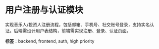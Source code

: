 # 用户注册与认证模块
实现音乐人/投资人注册流程，包括邮箱、手机号、社交账号登录，支持实名认证。后端需设计用户表结构，前端需实现注册、登录、认证页面。

**标签**：backend, frontend, auth, high priority